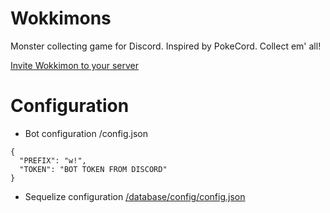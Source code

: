 # Wokkimons
Monster collecting game for Discord. Inspired by PokeCord. Collect em' all!

[Invite Wokkimon to your server](https://discordapp.com/oauth2/authorize?client_id=689846496417415174&scope=bot&permissions=116736)

# Configuration
- Bot configuration /config.json
```
{
  "PREFIX": "w!",
  "TOKEN": "BOT TOKEN FROM DISCORD"
}
```
- Sequelize configuration [/database/config/config.json](https://sequelize.org/master/manual/migrations.html#configuration)